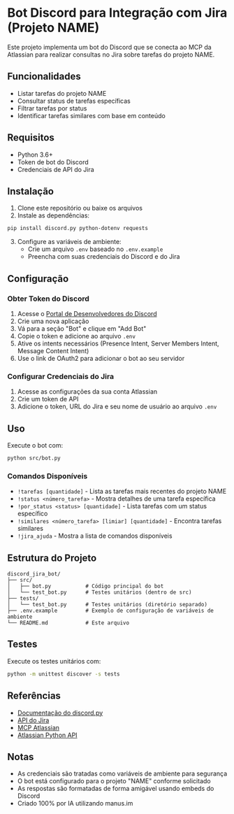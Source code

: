 # Bot Discord para Integração com Jira (Projeto NAME)

Este projeto implementa um bot do Discord que se conecta ao MCP da Atlassian para realizar consultas no Jira sobre tarefas do projeto NAME.

## Funcionalidades

- Listar tarefas do projeto NAME
- Consultar status de tarefas específicas
- Filtrar tarefas por status
- Identificar tarefas similares com base em conteúdo

## Requisitos

- Python 3.6+
- Token de bot do Discord
- Credenciais de API do Jira

## Instalação

1. Clone este repositório ou baixe os arquivos
2. Instale as dependências:

```bash
pip install discord.py python-dotenv requests
```

3. Configure as variáveis de ambiente:
   - Crie um arquivo `.env` baseado no `.env.example`
   - Preencha com suas credenciais do Discord e do Jira

## Configuração

### Obter Token do Discord

1. Acesse o [Portal de Desenvolvedores do Discord](https://discord.com/developers/applications)
2. Crie uma nova aplicação
3. Vá para a seção "Bot" e clique em "Add Bot"
4. Copie o token e adicione ao arquivo `.env`
5. Ative os intents necessários (Presence Intent, Server Members Intent, Message Content Intent)
6. Use o link de OAuth2 para adicionar o bot ao seu servidor

### Configurar Credenciais do Jira

1. Acesse as configurações da sua conta Atlassian
2. Crie um token de API
3. Adicione o token, URL do Jira e seu nome de usuário ao arquivo `.env`

## Uso

Execute o bot com:

```bash
python src/bot.py
```

### Comandos Disponíveis

- `!tarefas [quantidade]` - Lista as tarefas mais recentes do projeto NAME
- `!status <número_tarefa>` - Mostra detalhes de uma tarefa específica
- `!por_status <status> [quantidade]` - Lista tarefas com um status específico
- `!similares <número_tarefa> [limiar] [quantidade]` - Encontra tarefas similares
- `!jira_ajuda` - Mostra a lista de comandos disponíveis

## Estrutura do Projeto

```
discord_jira_bot/
├── src/
│   ├── bot.py           # Código principal do bot
│   └── test_bot.py      # Testes unitários (dentro de src)
├── tests/
│   └── test_bot.py      # Testes unitários (diretório separado)
├── .env.example         # Exemplo de configuração de variáveis de ambiente
└── README.md            # Este arquivo
```

## Testes

Execute os testes unitários com:

```bash
python -m unittest discover -s tests
```

## Referências

- [Documentação do discord.py](https://discordpy.readthedocs.io/)
- [API do Jira](https://developer.atlassian.com/server/jira/platform/jira-rest-api-examples/)
- [MCP Atlassian](https://pypi.org/project/mcp-atlassian/)
- [Atlassian Python API](https://github.com/atlassian-api/atlassian-python-api)

## Notas

- As credenciais são tratadas como variáveis de ambiente para segurança
- O bot está configurado para o projeto "NAME" conforme solicitado
- As respostas são formatadas de forma amigável usando embeds do Discord
- Criado 100% por IA utilizando manus.im

